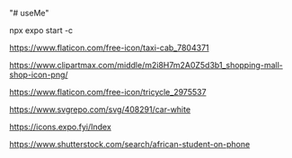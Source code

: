 "# useMe"

npx expo start -c

https://www.flaticon.com/free-icon/taxi-cab_7804371

https://www.clipartmax.com/middle/m2i8H7m2A0Z5d3b1_shopping-mall-shop-icon-png/

https://www.flaticon.com/free-icon/tricycle_2975537

https://www.svgrepo.com/svg/408291/car-white

https://icons.expo.fyi/Index

https://www.shutterstock.com/search/african-student-on-phone
